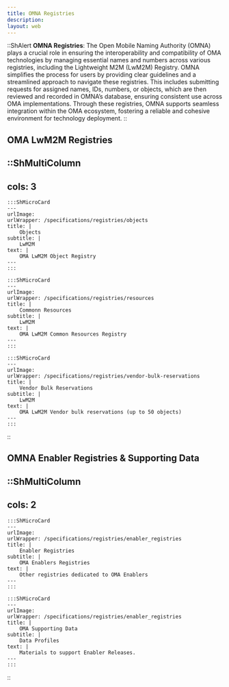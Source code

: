 ```yaml
---
title: OMNA Registries
description:
layout: web
---
```


::ShAlert
**OMNA Registries**: The Open Mobile Naming Authority (OMNA) plays a crucial role in ensuring the interoperability and compatibility of OMA technologies by managing essential names and numbers across various registries, including the Lightweight M2M (LwM2M) Registry. OMNA simplifies the process for users by providing clear guidelines and a streamlined approach to navigate these registries. This includes submitting requests for assigned names, IDs, numbers, or objects, which are then reviewed and recorded in OMNA’s database, ensuring consistent use across OMA implementations. Through these registries, OMNA supports seamless integration within the OMA ecosystem, fostering a reliable and cohesive environment for technology deployment.
::

## OMA LwM2M Registries

::ShMultiColumn
---
cols: 3
---

    :::ShMicroCard
    ---
    urlImage: 
    urlWrapper: /specifications/registries/objects
    title: |
        Objects
    subtitle: |
        LwM2M
    text: |
        OMA LwM2M Object Registry
    ---
    :::

    :::ShMicroCard
    ---
    urlImage: 
    urlWrapper: /specifications/registries/resources
    title: |
        Commonn Resources
    subtitle: |
        LwM2M
    text: |
        OMA LwM2M Common Resources Registry
    ---
    :::

    :::ShMicroCard
    ---
    urlImage: 
    urlWrapper: /specifications/registries/vendor-bulk-reservations
    title: |
        Vendor Bulk Reservations
    subtitle: |
        LwM2M
    text: |
        OMA LwM2M Vendor bulk reservations (up to 50 objects)
    ---
    :::
::

## OMNA Enabler Registries & Supporting Data

::ShMultiColumn
---
cols: 2
---

    :::ShMicroCard
    ---
    urlImage: 
    urlWrapper: /specifications/registries/enabler_registries
    title: |
        Enabler Registries
    subtitle: |
        OMA Enablers Registries
    text: |
        Other registries dedicated to OMA Enablers
    ---
    :::

    :::ShMicroCard
    ---
    urlImage: 
    urlWrapper: /specifications/registries/enabler_registries
    title: |
        OMA Supporting Data
    subtitle: |
        Data Profiles
    text: |
        Materials to support Enabler Releases.
    ---
    :::    

::
